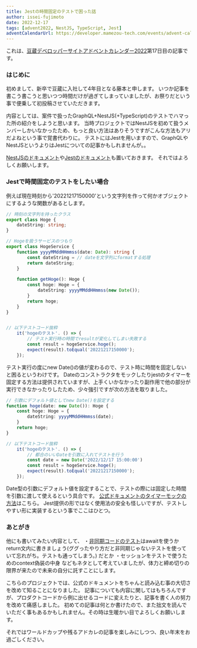 ```yaml
---
title: Jestの時間固定のテストで困った話
author: issei-fujimoto
date: 2022-12-17
tags: [advent2022, NestJS, TypeScript, Jest]
adventCalendarUrl: https://developer.mamezou-tech.com/events/advent-calendar/2022/
---
```


これは、[豆蔵デベロッパーサイトアドベントカレンダー2022](https://developer.mamezou-tech.com/events/advent-calendar/2022/)第17日目の記事です。

### はじめに
初めまして、新卒で豆蔵に入社して4年目となる藤本と申します。
いつか記事を書こう書こうと思いつつ時間だけが過ぎてしまっていましたが、お祭りだという事で便乗して初投稿させていただきます。

内容としては、案件で扱ったGraphQL+NestJS(+TypeScript)のテストでハマった所の紹介をしようと思います。
当時プロジェクトではNestJSを初めて扱うメンバーしかいなかったため、もっと良い方法はありそうですがこんな方法もアリだよねという事で覚書代わりに。
テストにはJestを用いますので、GraphQLやNestJSというよりはJestについての記事かもしれませんが。。

[NestJSのドキュメント](https://docs.nestjs.com/)や[Jestのドキュメント](https://jestjs.io/ja/docs/getting-started)も置いておきます。
それではよろしくお願いします。

### Jestで時間固定のテストをしたい場合
例えば現在時刻から'20221217150000'という文字列を作って何かオブジェクトにするような関数があるとします。

```typescript
// 時刻の文字列を持ったクラス
export class Hoge {
    dateString: string;
}

// Hogeを扱うサービスのつもり
export class HogeService {
    function yyyyMMddHHmmss(date: Date): string {
        const dateString = // dateを文字列にformatする処理
        return dateString;
    }
    
    function getHoge(): Hoge {
        const hoge: Hoge = {
            dateString: yyyyMMddHHmmss(new Date());
        }
        return hoge;
    }
}


// 以下テストコード抜粋
    it('hogeのテスト'. () => {
        // テスト実行時の時間でresultが変化してしまい失敗する
        const result = hogeService.hoge();
        expect(result).toEqual('20221217150000');
    });
```

テスト実行の度にnew Date()の値が変わるので、テスト時に時間を固定しないと困るというわけです。
Dateのコンストラクタをモックしたりjestのタイマーを固定する方法は提供されていますが、上手くいかなかったり副作用で他の部分が実行できなかったりしたため、少々強引ですが次の方法を取りました。

```typescript
// 引数にデフォルト値としてnew Date()を設定する
function hoge(date: new Date()): Hoge {
    const hoge: Hoge = {
        dateString: yyyyMMddHHmmss(date);
    }
    return hoge;
}

// 以下テストコード抜粋
    it('hogeのテスト'. () => {
        // 都合のいいDateを引数に入れてテストを行う
        const date = new Date('2022/12/17 15:00:00')
        const result = hogeService.hoge();
        expect(result).toEqual('20221217150000');
    });
```

Date型の引数にデフォルト値を設定することで、テストの際には固定した時間を引数に渡して使えるという具合です。
[公式ドキュメントのタイマーモックの方法](https://jestjs.io/ja/docs/timer-mocks)はこちら。
Jest提供の形ではなく使用法の安全も怪しいですが、テストしやすい形に実装するという事でここはひとつ。

### あとがき

他にも書いてみたい内容として、
・[非同期コードのテスト](https://jestjs.io/ja/docs/asynchronous)はawaitを使うかreturn文内に書きましょう(ググったやり方だと非同期じゃないテストを使っていて忘れがち。テストも通ってしまう。)
だとか
・セッションをテストで使うためのcontext偽装の中身
などもネタとして考えていましたが、体力と締め切りの限界が来たので未来の自分に託すことにします。

こちらのプロジェクトでは、公式のドキュメントをちゃんと読み込む事の大切さを改めて知ることになりました。
記事についても内容に関してはもちろんですが、プロダクトコードから例に出せるコードに変えたりと、記事を書く人の努力を改めて痛感しました。
初めての記事は何とか書けたので、また拙文を読んでいただく事もあるかもしれません。その時は生暖かい目でよろしくお願いします。

それではワールドカップや残るアドカレの記事を楽しみにしつつ、良い年末をお過ごしください。